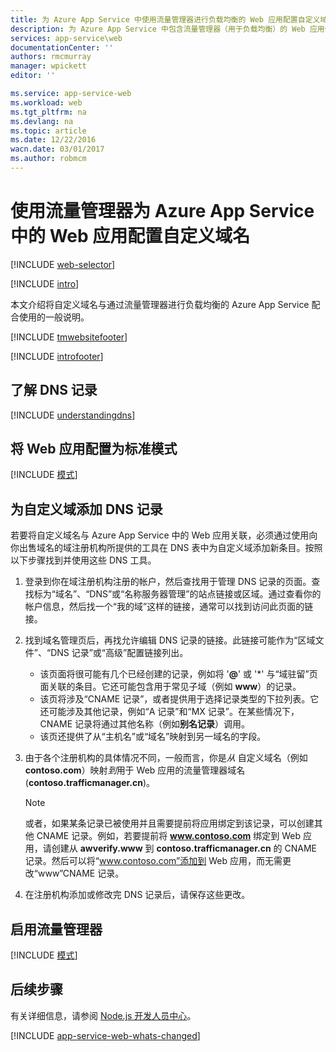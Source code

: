 ```yaml
---
title: 为 Azure App Service 中使用流量管理器进行负载均衡的 Web 应用配置自定义域名。
description: 为 Azure App Service 中包含流量管理器（用于负载均衡）的 Web 应用使用自定义域名。
services: app-service\web
documentationCenter: ''
authors: rmcmurray
manager: wpickett
editor: ''

ms.service: app-service-web
ms.workload: web
ms.tgt_pltfrm: na
ms.devlang: na
ms.topic: article
ms.date: 12/22/2016
wacn.date: 03/01/2017
ms.author: robmcm
---
```


# 使用流量管理器为 Azure App Service 中的 Web 应用配置自定义域名

[!INCLUDE [web-selector](../../includes/websites-custom-domain-selector.md)]

[!INCLUDE [intro](../../includes/custom-dns-web-site-intro-traffic-manager.md)]

本文介绍将自定义域名与通过流量管理器进行负载均衡的 Azure App Service 配合使用的一般说明。

[!INCLUDE [tmwebsitefooter](../../includes/custom-dns-web-site-traffic-manager-notes.md)]

[!INCLUDE [introfooter](../../includes/custom-dns-web-site-intro-notes.md)]

## <a name="understanding-records"></a>了解 DNS 记录

[!INCLUDE [understandingdns](../../includes/custom-dns-web-site-understanding-dns-traffic-manager.md)]

## <a name="bkmk_configsharedmode"></a>将 Web 应用配置为标准模式

[!INCLUDE [模式](../../includes/custom-dns-web-site-modes-traffic-manager.md)]

## <a name="bkmk_configurecname"></a>为自定义域添加 DNS 记录

若要将自定义域名与 Azure App Service 中的 Web 应用关联，必须通过使用向你出售域名的域注册机构所提供的工具在 DNS 表中为自定义域添加新条目。按照以下步骤找到并使用这些 DNS 工具。

1. 登录到你在域注册机构注册的帐户，然后查找用于管理 DNS 记录的页面。查找标为“域名”、“DNS”或“名称服务器管理”的站点链接或区域。通过查看你的帐户信息，然后找一个“我的域”这样的链接，通常可以找到访问此页面的链接。

1. 找到域名管理页后，再找允许编辑 DNS 记录的链接。此链接可能作为“区域文件”、“DNS 记录”或“高级”配置链接列出。

    * 该页面将很可能有几个已经创建的记录，例如将 '**@**' 或 '*' 与“域驻留”页面关联的条目。它还可能包含用于常见子域（例如 **www**）的记录。
    * 该页将涉及“CNAME 记录”，或者提供用于选择记录类型的下拉列表。它还可能涉及其他记录，例如“A 记录”和“MX 记录”。在某些情况下，CNAME 记录将通过其他名称（例如**别名记录**）调用。
    * 该页还提供了从“主机名”或“域名”映射到另一域名的字段。

1. 由于各个注册机构的具体情况不同，一般而言，你是*从* 自定义域名（例如 **contoso.com**）映射*到*用于 Web 应用的流量管理器域名 (**contoso.trafficmanager.cn**)。

    > [!NOTE]
    > 或者，如果某条记录已被使用并且需要提前将应用绑定到该记录，可以创建其他 CNAME 记录。例如，若要提前将 **www.contoso.com** 绑定到 Web 应用，请创建从 **awverify.www** 到 **contoso.trafficmanager.cn** 的 CNAME 记录。然后可以将“www.contoso.com”添加到 Web 应用，而无需更改“www”CNAME 记录。

1. 在注册机构添加或修改完 DNS 记录后，请保存这些更改。

## <a name="enabledomain"></a>启用流量管理器

[!INCLUDE [模式](../../includes/custom-dns-web-site-enable-on-traffic-manager.md)]

## 后续步骤

有关详细信息，请参阅 [Node.js 开发人员中心](/develop/nodejs/)。

[!INCLUDE [app-service-web-whats-changed](../../includes/app-service-web-whats-changed.md)]

<!-- URL List -->

<!---HONumber=Mooncake_Quality_Review_1118_2016-->